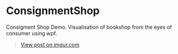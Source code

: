 # ConsignmentShop
Consigment Shop Demo. Visualisation of bookshop from the eyes of consumer using wpf.
<blockquote class="imgur-embed-pub" lang="en" data-id="O5qhKxL"><a href="//imgur.com/O5qhKxL">View post on imgur.com</a></blockquote><script async src="//s.imgur.com/min/embed.js" charset="utf-8"></script>
